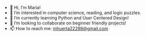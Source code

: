 - 👋 Hi, I’m Maria!
- 👀 I’m interested in computer science, reading, and logic puzzles.
- 🌱 I’m currently learning Python and User Centered Design!
- 💞️ I’m looking to collaborate on beginner friendly projects!
- 📫 How to reach me: mhuerta22288@gmail.com

<!---
MHuerta222/MHuerta222 is a ✨ special ✨ repository because its `README.md` (this file) appears on your GitHub profile.
You can click the Preview link to take a look at your changes.
--->
